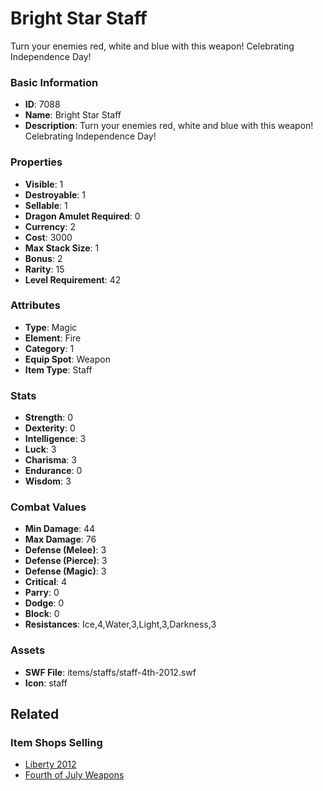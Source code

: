 # Bright Star Staff

Turn your enemies red, white and blue with this weapon! Celebrating Independence Day!

### Basic Information

- **ID**: 7088
- **Name**: Bright Star Staff
- **Description**: Turn your enemies red, white and blue with this weapon! Celebrating Independence Day!

### Properties

- **Visible**: 1
- **Destroyable**: 1
- **Sellable**: 1
- **Dragon Amulet Required**: 0
- **Currency**: 2
- **Cost**: 3000
- **Max Stack Size**: 1
- **Bonus**: 2
- **Rarity**: 15
- **Level Requirement**: 42

### Attributes

- **Type**: Magic
- **Element**: Fire
- **Category**: 1
- **Equip Spot**: Weapon
- **Item Type**: Staff

### Stats

- **Strength**: 0
- **Dexterity**: 0
- **Intelligence**: 3
- **Luck**: 3
- **Charisma**: 3
- **Endurance**: 0
- **Wisdom**: 3

### Combat Values

- **Min Damage**: 44
- **Max Damage**: 76
- **Defense (Melee)**: 3
- **Defense (Pierce)**: 3
- **Defense (Magic)**: 3
- **Critical**: 4
- **Parry**: 0
- **Dodge**: 0
- **Block**: 0
- **Resistances**: Ice,4,Water,3,Light,3,Darkness,3

### Assets

- **SWF File**: items/staffs/staff-4th-2012.swf
- **Icon**: staff

## Related

### Item Shops Selling

- [Liberty 2012](../item-shops/269-liberty-2012.md)
- [Fourth of July Weapons](../item-shops/104-fourth-of-july-weapons.md)


